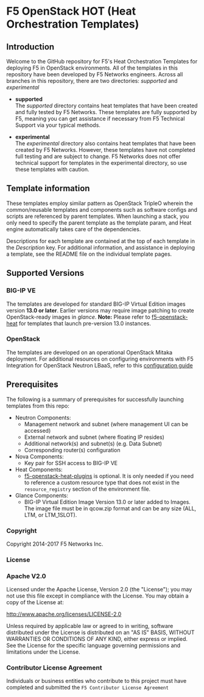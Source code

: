 # F5 OpenStack HOT (Heat Orchestration Templates)

## Introduction
 
Welcome to the GitHub repository for F5's Heat Orchestration Templates for deploying F5 in OpenStack environments.  All of the templates in this repository have been developed by F5 Networks engineers. Across all branches in this repository, there are two directories: *supported* and *experimental*

  - **supported**<br>
  The *supported* directory contains heat templates that have been created and fully tested by F5 Networks. These templates are fully supported by F5, meaning you can get assistance if necessary from F5 Technical Support via your typical methods.

  - **experimental**<br>
  The *experimental* directory also contains heat templates that have been created by F5 Networks. However, these templates have not completed full testing and are subject to change. F5 Networks does not offer technical support for templates in the experimental directory, so use these templates with caution.

## Template information
These templates employ similar pattern as OpenStack TripleO wherein the common/reusable templates and components such as software configs and scripts are referenced by parent templates. When launching a stack, you only need to specify the parent template as the template param, and Heat engine automatically takes care of the dependencies. 

Descriptions for each template are contained at the top of each template in the *Description* key.
For additional information, and assistance in deploying a template, see the README file on the individual template pages.

## Supported Versions

### BIG-IP VE
The templates are developed for standard BIG-IP Virtual Edition images version **13.0 or later**. 
Earlier versions may require image patching to create OpenStack-ready images in *glance*. 
**Note:**
Please refer to [f5-openstack-heat](https://github.com/F5Networks/f5-openstack-heat) for templates that launch pre-version 13.0 instances. 

### OpenStack
The templates are developed on an operational OpenStack Mitaka deployment. 
For additional resources on configuring environments with F5 Integration for OpenStack Neutron LBaaS, refer to this [configuration guide](http://clouddocs.f5.com/cloud/openstack/v1/lbaas/index.html) 

## Prerequisites
The following is a summary of prerequisites for successfully launching templates from this repo:
  - Neutron Components:
    - Management network and subnet (where management UI can be accessed)
    - External network and subnet (where floating IP resides)
    - Additional network(s) and subnet(s) (e.g. Data Subnet)
    - Corresponding router(s) configuration
  - Nova Components:
    - Key pair for SSH access to BIG-IP VE
  - Heat Components:
    - [f5-openstack-heat-plugins](https://github.com/F5Networks/f5-openstack-heat-plugins) is optional. It is only needed if you need to reference a custom resource type that does not exist in the `resource_registry` section of the environment file. 
  - Glance Components:
    - BIG-IP Virtual Edition Image Version 13.0 or later added to Images. The image file must be in qcow.zip format and can be any size (ALL, LTM, or LTM_1SLOT).

### Copyright

Copyright 2014-2017 F5 Networks Inc.


### License


### Apache V2.0

Licensed under the Apache License, Version 2.0 (the "License"); you may not use
this file except in compliance with the License. You may obtain a copy of the
License at:

http://www.apache.org/licenses/LICENSE-2.0

Unless required by applicable law or agreed to in writing, software
distributed under the License is distributed on an "AS IS" BASIS,
WITHOUT WARRANTIES OR CONDITIONS OF ANY KIND, either express or implied.
See the License for the specific language governing permissions and limitations
under the License.


### Contributor License Agreement

Individuals or business entities who contribute to this project must have
completed and submitted the `F5 Contributor License Agreement`